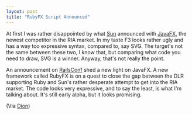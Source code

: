 ```yaml
---
layout: post
title: "RubyFX Script Announced"
---
```

At first I was rather disappointed by what <a href="http://www.sun.com/">Sun</a> announced with <a href="http://sun.com/javafx/">JavaFX</a>, the newest competitor in the RIA market. In my taste F3 looks rather ugly and has a way too expressive syntax, compared to, say SVG. The target's not the same between these two, I know that, but comparing what code you need to draw, SVG is a winner. Anyway, that's not really the point.

An announcement on <a href="http://conferences.oreillynet.com/rails/">RailsConf</a> shed a new light on JavaFX. A new framework called RubyFX is on a quest to close the gap between the DLR supporting Ruby and Sun's rather desperate attempt to get into the RIA market. The code looks very expressive, and to say the least, is what I'm talking about. It's still early alpha, but it looks promising.

<p>(Via <a href="http://www.almaer.com/blog/archives/001496.html">Dion</a>)</p>